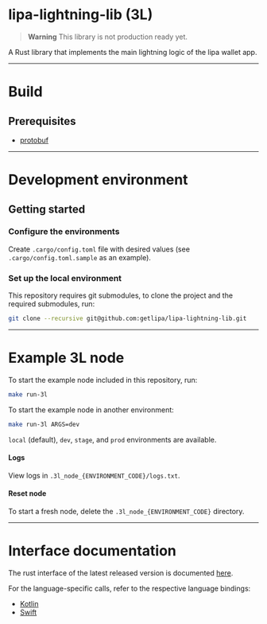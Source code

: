 # lipa-lightning-lib (3L)

> **Warning**
> This library is not production ready yet.

A Rust library that implements the main lightning logic of the lipa wallet app.

***

# Build

## Prerequisites
* [protobuf](https://grpc.io/docs/protoc-installation/)

***
# Development environment

## Getting started

### Configure the environments

Create `.cargo/config.toml` file with desired values (see `.cargo/config.toml.sample` as an example).

### Set up the local environment

This repository requires git submodules, to clone the project and the required submodules, run:
```sh
git clone --recursive git@github.com:getlipa/lipa-lightning-lib.git
```

***
# Example 3L node

To start the example node included in this repository, run:
```sh
make run-3l
```

To start the example node in another environment:
```sh
make run-3l ARGS=dev
```
`local` (default), `dev`, `stage`, and `prod` environments are available.

#### Logs
View logs in `.3l_node_{ENVIRONMENT_CODE}/logs.txt`.

#### Reset node
To start a fresh node, delete the `.3l_node_{ENVIRONMENT_CODE}` directory.

***
# Interface documentation
The rust interface of the latest released version is documented [here](https://getlipa.github.io/lipa-lightning-lib/uniffi_lipalightninglib/).

For the language-specific calls, refer to the respective language bindings:
 - [Kotlin](https://github.com/getlipa/lipa-lightning-lib-android)
 - [Swift](https://github.com/getlipa/lipa-lightning-lib-swift)
